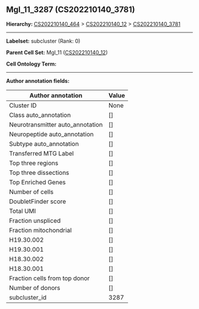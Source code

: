 ## Mgl_11_3287 (CS202210140_3781)
<b>Hierarchy: </b>
[CS202210140_464](https://purl.brain-bican.org/taxonomy/CS202210140#CS202210140_464) >
[CS202210140_12](https://purl.brain-bican.org/taxonomy/CS202210140#CS202210140_12) >
[CS202210140_3781](https://purl.brain-bican.org/taxonomy/CS202210140#CS202210140_3781)

---


**Labelset:** subcluster (Rank: 0)

**Parent Cell Set:** Mgl_11 ([CS202210140_12](https://purl.brain-bican.org/taxonomy/CS202210140#CS202210140_12))



**Cell Ontology Term:** 

[MARKER GENES.]: #


---

[TRANSFERRED ANNOTATIONS.]: #


[AUTHOR ANNOTATION FIELDS.]: #


**Author annotation fields:**

| Author annotation | Value |
|-------------------|-------|
|Cluster ID|None|
|Class auto_annotation|[]|
|Neurotransmitter auto_annotation|[]|
|Neuropeptide auto_annotation|[]|
|Subtype auto_annotation|[]|
|Transferred MTG Label|[]|
|Top three regions|[]|
|Top three dissections|[]|
|Top Enriched Genes|[]|
|Number of cells|[]|
|DoubletFinder score|[]|
|Total UMI|[]|
|Fraction unspliced|[]|
|Fraction mitochondrial|[]|
|H19.30.002|[]|
|H19.30.001|[]|
|H18.30.002|[]|
|H18.30.001|[]|
|Fraction cells from top donor|[]|
|Number of donors|[]|
|subcluster_id|3287|

